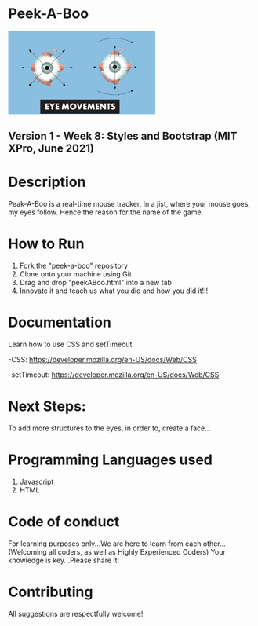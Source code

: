 # Peek-A-Boo

<img src="https://github.com/jamallangoy/peek-a-boo/blob/main/eyePiciture.jpg" width="300px" style="border-radius = 50%"/>

## Version 1 - Week 8: Styles and Bootstrap (MIT XPro, June 2021)

# Description

Peak-A-Boo is a real-time mouse tracker.  In a jist, where your mouse goes, my eyes follow.  Hence the reason for the name of the game.

# How to Run

1) Fork the "peek-a-boo" repository
2) Clone onto your machine using Git
3) Drag and drop "peekABoo.html" into a new tab
4) Innovate it and teach us what you did and how you did it!!!


# Documentation

Learn how to use CSS and setTimeout

-CSS: https://developer.mozilla.org/en-US/docs/Web/CSS

-setTimeout: https://developer.mozilla.org/en-US/docs/Web/CSS

# Next Steps:
To add more structures to the eyes, in order to, create a face...

# Programming Languages used
1) Javascript
2) HTML

# Code of conduct
For learning purposes only...We are here to learn from each other...(Welcoming all coders, as well as Highly Experienced Coders) Your knowledge is key...Please share it!

# Contributing
All suggestions are respectfully welcome! 

